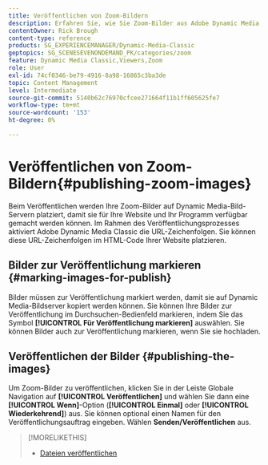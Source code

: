 ```yaml
---
title: Veröffentlichen von Zoom-Bildern
description: Erfahren Sie, wie Sie Zoom-Bilder aus Adobe Dynamic Media Classic veröffentlichen.
contentOwner: Rick Brough
content-type: reference
products: SG_EXPERIENCEMANAGER/Dynamic-Media-Classic
geptopics: SG_SCENESEVENONDEMAND_PK/categories/zoom
feature: Dynamic Media Classic,Viewers,Zoom
role: User
exl-id: 74cf0346-be79-4916-8a98-16865c3ba3de
topic: Content Management
level: Intermediate
source-git-commit: 5140b62c76970cfcee271664f11b1ff605625fe7
workflow-type: tm+mt
source-wordcount: '153'
ht-degree: 0%

---
```


# Veröffentlichen von Zoom-Bildern{#publishing-zoom-images}

Beim Veröffentlichen werden Ihre Zoom-Bilder auf Dynamic Media-Bild-Servern platziert, damit sie für Ihre Website und Ihr Programm verfügbar gemacht werden können. Im Rahmen des Veröffentlichungsprozesses aktiviert Adobe Dynamic Media Classic die URL-Zeichenfolgen. Sie können diese URL-Zeichenfolgen im HTML-Code Ihrer Website platzieren.

## Bilder zur Veröffentlichung markieren {#marking-images-for-publish}

Bilder müssen zur Veröffentlichung markiert werden, damit sie auf Dynamic Media-Bildserver kopiert werden können. Sie können Ihre Bilder zur Veröffentlichung im Durchsuchen-Bedienfeld markieren, indem Sie das Symbol **[!UICONTROL Für Veröffentlichung markieren]** auswählen. Sie können Bilder auch zur Veröffentlichung markieren, wenn Sie sie hochladen.

## Veröffentlichen der Bilder {#publishing-the-images}

Um Zoom-Bilder zu veröffentlichen, klicken Sie in der Leiste Globale Navigation auf **[!UICONTROL Veröffentlichen]** und wählen Sie dann eine **[!UICONTROL Wenn]**-Option (**[!UICONTROL Einmal]** oder **[!UICONTROL Wiederkehrend]**) aus. Sie können optional einen Namen für den Veröffentlichungsauftrag eingeben. Wählen **Senden/Veröffentlichen** aus.

>[!MORELIKETHIS]
>
>* [Dateien veröffentlichen](publishing-files.md#publishing_files)
